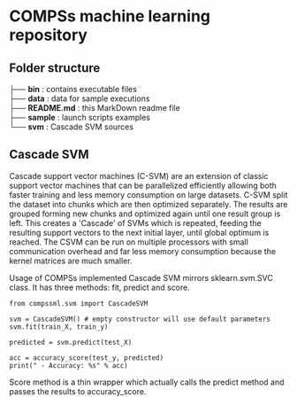 # COMPSs machine learning repository

## Folder structure

├── **bin** : contains executable files  
├── **data** : data for sample executions  
├── **README.md** : this MarkDown readme file  
├── **sample** : launch scripts examples  
└── **svm** : Cascade SVM sources  

## Cascade SVM

Cascade support vector machines (C-SVM) are an extension of classic support vector machines that can be parallelized efficiently allowing both faster training and less memory consumption on large datasets. C-SVM split the dataset into chunks which are then optimized separately. The results are grouped forming new chunks and optimized again until one result group is left. This creates a 'Cascade' of SVMs which is repeated, feeding the resulting support vectors to the next initial layer, until global optimum is reached. The CSVM can be run on multiple processors with small communication overhead and far less memory consumption because the kernel matrices are much smaller.

Usage of COMPSs implemented Cascade SVM mirrors sklearn.svm.SVC class. It has three methods: fit, predict and score.

    from compssml.svm import CascadeSVM

    svm = CascadeSVM() # empty constructor will use default parameters
    svm.fit(train_X, train_y)

    predicted = svm.predict(test_X)

    acc = accuracy_score(test_y, predicted)
    print(" - Accuracy: %s" % acc)
    
Score method is a thin wrapper which actually calls the predict method and passes the results to accuracy_score.

